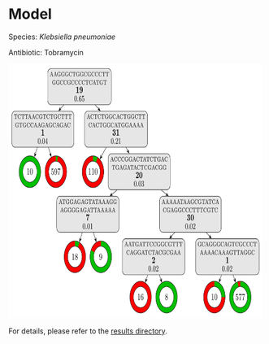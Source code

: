 
# Model

Species: *Klebsiella pneumoniae*

Antibiotic: Tobramycin

<a href="./model.pdf"><img src="./model.png" width=500 height=500 /></a>

For details, please refer to the [results directory](../../../../../results/cart_b/klebsiella%20pneumoniae/tobramycin/repeat_4/).

